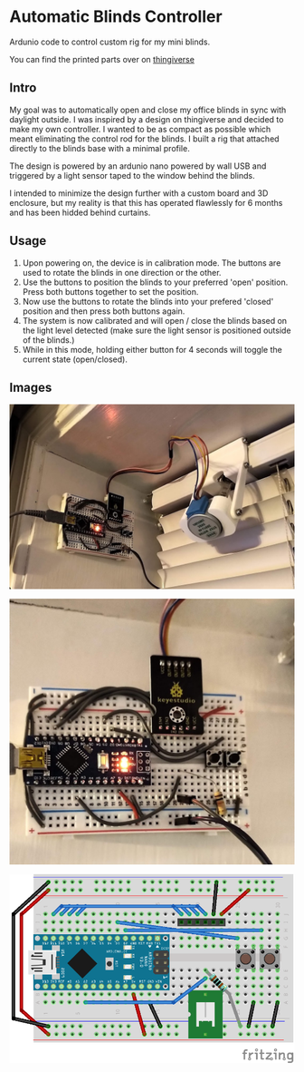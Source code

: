 # Automatic Blinds Controller

Ardunio code to control custom rig for my mini blinds.

You can find the printed parts over on [thingiverse](https://www.thingiverse.com/thing:4370318)

## Intro

My goal was to automatically open and close my office blinds in sync with daylight outside.  I was inspired by a design on thingiverse and decided to make my own controller.
I wanted to be as compact as possible which meant eliminating the control rod for the blinds.  I built a rig that attached directly to the blinds base with a minimal profile.

The design is powered by an ardunio nano powered by wall USB and triggered by a light sensor taped to the window behind the blinds.

I intended to minimize the design further with a custom board and 3D enclosure, but my reality is that this has operated flawlessly for 6 months and has been hidded behind curtains.

## Usage

1. Upon powering on, the device is in calibration mode.  The buttons are used to rotate the blinds in one direction or the other.  
2. Use the buttons to position the blinds to your preferred 'open' position.  Press both buttons together to set the position.  
3. Now use the buttons to rotate the blinds into your prefered 'closed' position and then press both buttons again.  
4. The system is now calibrated and will open / close the blinds based on the light level detected (make sure the light sensor is positioned outside of the blinds.)  
5. While in this mode, holding either button for 4 seconds will toggle the current state (open/closed).


## Images

![Project Photo](/images/rev2_electronics.jpg)

![Closeup](/images/rev2_electronics_close.jpg)

![Fritz](/images/rev2_breadboard.png)

